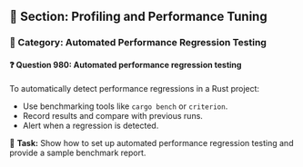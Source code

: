 ## 📘 Section: Profiling and Performance Tuning  
### 🔹 Category: Automated Performance Regression Testing  
#### ❓ Question 980: Automated performance regression testing

To automatically detect performance regressions in a Rust project:

- Use benchmarking tools like `cargo bench` or `criterion`.
- Record results and compare with previous runs.
- Alert when a regression is detected.

🔧 **Task:** Show how to set up automated performance regression testing and provide a sample benchmark report.
